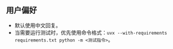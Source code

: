 ## 用户偏好

- 默认使用中文回复。
- 当需要运行测试时，优先使用命令格式：`uvx --with-requirements requirements.txt python -m <测试指令>`。
